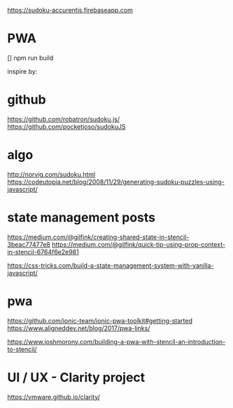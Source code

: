 
https://sudoku-accurentis.firebaseapp.com

# PWA
[] npm run build


inspire by:

# github
https://github.com/robatron/sudoku.js/
https://github.com/pocketjoso/sudokuJS

# algo

http://norvig.com/sudoku.html
https://codeutopia.net/blog/2008/11/29/generating-sudoku-puzzles-using-javascript/

# state management posts

https://medium.com/@gilfink/creating-shared-state-in-stencil-3beac77477e8
https://medium.com/@gilfink/quick-tip-using-prop-context-in-stencil-6764f6e2e981

https://css-tricks.com/build-a-state-management-system-with-vanilla-javascript/

# pwa
https://github.com/ionic-team/ionic-pwa-toolkit#getting-started
https://www.aligneddev.net/blog/2017/pwa-links/


https://www.joshmorony.com/building-a-pwa-with-stencil-an-introduction-to-stencil/

# UI / UX - Clarity project

https://vmware.github.io/clarity/
